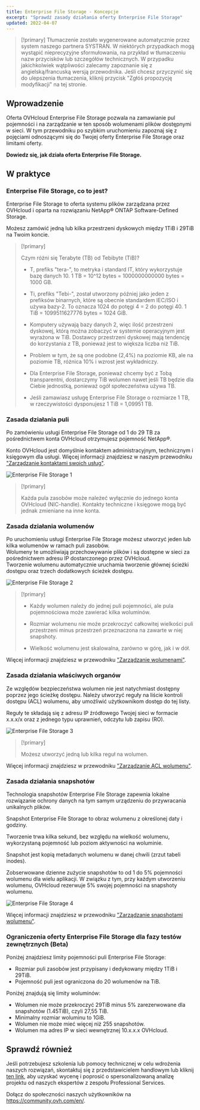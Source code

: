 ```yaml
---
title: Enterprise File Storage - Koncepcje
excerpt: "Sprawdź zasady działania oferty Enterprise File Storage"
updated: 2022-04-07
---
```


> [!primary]
> Tłumaczenie zostało wygenerowane automatycznie przez system naszego partnera SYSTRAN. W niektórych przypadkach mogą wystąpić nieprecyzyjne sformułowania, na przykład w tłumaczeniu nazw przycisków lub szczegółów technicznych. W przypadku jakichkolwiek wątpliwości zalecamy zapoznanie się z angielską/francuską wersją przewodnika. Jeśli chcesz przyczynić się do ulepszenia tłumaczenia, kliknij przycisk "Zgłóś propozycję modyfikacji" na tej stronie.
>

## Wprowadzenie

Oferta OVHcloud Enterprise File Storage pozwala na zamawianie pul pojemności i na zarządzanie w ten sposób wolumenami plików dostępnymi w sieci.
W tym przewodniku po szybkim uruchomieniu zapoznaj się z pojęciami odnoszącymi się do Twojej oferty Enterprise File Storage oraz limitami oferty.

**Dowiedz się, jak działa oferta Enterprise File Storage.**

## W praktyce

### Enterprise File Storage, co to jest?

Enterprise File Storage to oferta systemu plików zarządzana przez OVHcloud i oparta na rozwiązaniu NetApp&#174; ONTAP Software-Defined Storage.

Możesz zamówić jedną lub kilka przestrzeni dyskowych między 1TiB i 29TiB na Twoim koncie.

> [!primary]
>
> Czym różni się Terabyte (TB) od Tebibyte (TiB)?
>
> - T, prefiks "tera-", to metryka i standard IT, który wykorzystuje bazę danych 10. 1 TB = 10^12 bytes = 1000000000000 bytes = 1000 GB.
>
> - Ti, prefiks "Tebi-", został utworzony później jako jeden z prefiksów binarnych, które są obecnie standardem IEC/ISO i używa bazy-2. To oznacza 1024 do potęgi 4 = 2 do potęgi 40. 1 TiB = 1099511627776 bytes = 1024 GiB.
>
> - Komputery używają bazy danych 2, więc ilość przestrzeni dyskowej, którą można zobaczyć w systemie operacyjnym jest wyrażona w TiB. Dostawcy przestrzeni dyskowej mają tendencję do korzystania z TB, ponieważ jest to większa liczba niż TiB.
>
> - Problem w tym, że są one podobne (2,4%) na poziomie KB, ale na poziomie TB, różnica 10% i wzrost jest wykładniczy.
>
> - Dla Enterprise File Storage, ponieważ chcemy być z Tobą transparentni, dostarczymy TiB wolumen nawet jeśli TB będzie dla Ciebie jednostką, ponieważ ogół społeczeństwa używa TB.
>
> - Jeśli zamawiasz usługę Enterprise File Storage o rozmiarze 1 TB, w rzeczywistości dysponujesz 1 TiB = 1,09951 TB.
>

### Zasada działania puli

Po zamówieniu usługi Enterprise File Storage od 1 do 29 TB za pośrednictwem konta OVHcloud otrzymujesz pojemność NetApp&#174;.

Konto OVHcloud jest domyślnie kontaktem administracyjnym, technicznym i księgowym dla usługi. Więcej informacji znajdziesz w naszym przewodniku ["Zarządzanie kontaktami swoich usług"](/pages/account_and_service_management/account_information/managing_contacts).

![Enterprise File Storage 1](images/Netapp_Concept_1.png)

> [!primary]
>
> Każda pula zasobów może należeć wyłącznie do jednego konta OVHcloud (NIC-handle). Kontakty techniczne i księgowe mogą być jednak zmieniane na inne konta.
>

### Zasada działania wolumenów

Po uruchomieniu usługi Enterprise File Storage możesz utworzyć jeden lub kilka wolumenów w ramach puli zasobów.
<br>Wolumeny te umożliwiają przechowywanie plików i są dostępne w sieci za pośrednictwem adresu IP dostarczonego przez OVHcloud.
<br>Tworzenie wolumenu automatycznie uruchamia tworzenie głównej ścieżki dostępu oraz trzech dodatkowych ścieżek dostępu.

![Enterprise File Storage 2](images/Netapp_Concept_2.png)

> [!primary]
>
> - Każdy wolumen należy do jednej puli pojemności, ale pula pojemnościowa może zawierać kilka woluminów.
>
> - Rozmiar wolumenu nie może przekroczyć całkowitej wielkości puli przestrzeni minus przestrzeń przeznaczona na zawarte w niej snapshoty.
>
> - Wielkość wolumenu jest skalowalna, zarówno w górę, jak i w dół.
>

Więcej informacji znajdziesz w przewodniku ["Zarządzanie wolumenami"](/pages/storage_and_backup/file_storage/enterprise_file_storage/netapp_volumes).

### Zasada działania właściwych organów

Ze względów bezpieczeństwa wolumen nie jest natychmiast dostępny poprzez jego ścieżkę dostępu. Należy utworzyć reguły na liście kontroli dostępu (ACL) wolumenu, aby umożliwić użytkownikom dostęp do tej listy.

Reguły te składają się z adresu IP źródłowego Twojej sieci w formacie x.x.x/x oraz z jednego typu uprawnień, odczytu lub zapisu (RO).

![Enterprise File Storage 3](images/Netapp_Concept_3.png)

> [!primary]
>
> Możesz utworzyć jedną lub kilka reguł na wolumen.
>

Więcej informacji znajdziesz w przewodniku ["Zarządzanie ACL wolumenu"](/pages/storage_and_backup/file_storage/enterprise_file_storage/netapp_volume_acl).

### Zasada działania snapshotów

Technologia snapshotów Enterprise File Storage zapewnia lokalne rozwiązanie ochrony danych na tym samym urządzeniu do przywracania unikalnych plików.

Snapshot Enterprise File Storage to obraz wolumenu z określonej daty i godziny.

Tworzenie trwa kilka sekund, bez względu na wielkość wolumenu, wykorzystaną pojemność lub poziom aktywności na woluminie.

Snapshot jest kopią metadanych wolumenu w danej chwili (zrzut tabeli inodes).

Zobserwowane dzienne zużycie snapshotów to od 1 do 5% pojemności wolumenu dla wielu aplikacji. W związku z tym, przy każdym utworzeniu wolumenu, OVHcloud rezerwuje 5% swojej pojemności na snapshoty wolumenu.

![Enterprise File Storage 4](images/Netapp_Concept_4.png)

Więcej informacji znajdziesz w przewodniku ["Zarządzanie snapshotami wolumenu"](/pages/storage_and_backup/file_storage/enterprise_file_storage/netapp_volume_snapshots).

### Ograniczenia oferty Enterprise File Storage dla fazy testów zewnętrznych (Beta)

Poniżej znajdziesz limity pojemności puli Enterprise File Storage:

- Rozmiar puli zasobów jest przypisany i dedykowany między 1TiB i 29TiB.
- Pojemność puli jest ograniczona do 20 wolumenów na TiB.

Poniżej znajdują się limity woluminów:

- Wolumen nie może przekroczyć 29TiB minus 5% zarezerwowane dla snapshotów (1.45TiB), czyli 27,55 TiB.
- Minimalny rozmiar woluminu to 1GiB.
- Wolumen nie może mieć więcej niż 255 snapshotów.
- Wolumen ma adres IP w sieci wewnętrznej 10.x.x.x OVHcloud.

## Sprawdź również

Jeśli potrzebujesz szkolenia lub pomocy technicznej w celu wdrożenia naszych rozwiązań, skontaktuj się z przedstawicielem handlowym lub kliknij [ten link](https://www.ovhcloud.com/pl/professional-services/), aby uzyskać wycenę i poprosić o spersonalizowaną analizę projektu od naszych ekspertów z zespołu Professional Services.

Dołącz do społeczności naszych użytkowników na <https://community.ovh.com/en/>.
